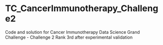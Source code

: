 # TC_CancerImmunotherapy_Challenge2
Code and solution for Cancer Immunotherapy Data Science Grand Challenge - Challenge 2
Rank 3rd after experimental validation
